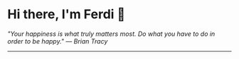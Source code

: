 <h1>Hi there, I'm Ferdi 👋</h1>

<p><em>
  "Your happiness is what truly matters most. Do what you have to do in order to be happy." — Brian Tracy
</em></p>

---
